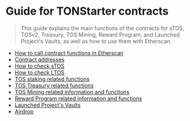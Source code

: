# Guide for TONStarter contracts

> This guide explains the main functions of the contracts for sTOS, TOSv2, Treasury, TOS Mining, Reward Program, and Launched Project's Vaults, as well as how to use them with Etherscan.


- [How to call contract functions in Etherscan](./contract%20interaction%20using%20etherscan.md)
- [Contract addresses](./contract%20addresses.md)
- [How to check sTOS](./sTOS.md)
- [How to check LTOS](./LTOS.md)
- [TOS staking related functions](./TOS%20staking.md)
- [TOS Treasury related functions](./TOSv2%20treasury.md)
- [TOS Mining related information and functions](./TOS%20mining.md)
- [Reward Program related information and functions](./Reward%20program%20(UniswapV3).md)
- [Launched Project's Vaults](./project%20vaults.md)
- [Airdrop](./airdrop.md)